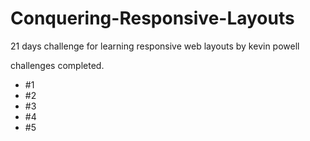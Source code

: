 # Conquering-Responsive-Layouts 

21 days challenge for learning responsive web layouts by kevin powell

challenges completed.
- #1
- #2
- #3
- #4
- #5
